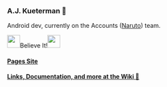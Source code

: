 ### A.J. Kueterman 👋

Android dev, currently on the Accounts ([Naruto](https://confluence.kroger.com/confluence/display/DRT/Naruto)) team. 

<img width="30" height="30" src="https://github.com/aj-kueterman/aj-kueterman/assets/88003213/d1db6dbf-a91c-489a-a6a7-665b1e400224"/>Believe It!<img width="30" height="30" src="https://github.com/aj-kueterman/aj-kueterman/assets/88003213/b03fa042-32c2-4497-8820-036dbf6d2532"/>

#### [Pages Site](https://aj-kueterman.github.io/aj-kueterman/)

#### [Links, Documentation, and more at the Wiki 🔗](https://github.com/aj-kueterman/aj-kueterman/wiki)
